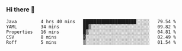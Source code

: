### Hi there 👋


<!--START_SECTION:waka-->
```text
Java         4 hrs 40 mins   ████████████████████░░░░░   79.54 % 
YAML         34 mins         ██▒░░░░░░░░░░░░░░░░░░░░░░   09.82 % 
Properties   16 mins         █▒░░░░░░░░░░░░░░░░░░░░░░░   04.81 % 
CSV          8 mins          ▓░░░░░░░░░░░░░░░░░░░░░░░░   02.49 % 
Roff         5 mins          ▒░░░░░░░░░░░░░░░░░░░░░░░░   01.54 % 
```
<!--END_SECTION:waka-->

<!--
**ssrahul96/ssrahul96** is a ✨ _special_ ✨ repository because its `README.md` (this file) appears on your GitHub profile.

Here are some ideas to get you started:

- 🔭 I’m currently working on ...
- 🌱 I’m currently learning ...
- 👯 I’m looking to collaborate on ...
- 🤔 I’m looking for help with ...
- 💬 Ask me about ...
- 📫 How to reach me: ...
- 😄 Pronouns: ...
- ⚡ Fun fact: ...
-->
